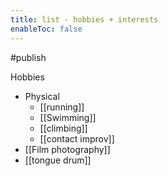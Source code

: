 ```yaml
---
title: list - hobbies + interests
enableToc: false
---
```

#publish

Hobbies
- Physical
	- [[running]]
	- [[Swimming]]
	- [[climbing]]
	- [[contact improv]]
- [[Film photography]]
- [[tongue drum]]